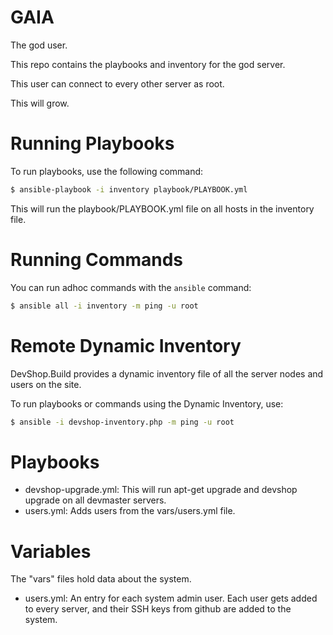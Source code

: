 GAIA
====

The god user. 

This repo contains the playbooks and inventory for the god server. 

This user can connect to every other server as root.

This will grow.

Running Playbooks
=================

To run playbooks, use the following command:

```bash
$ ansible-playbook -i inventory playbook/PLAYBOOK.yml
```

This will run the playbook/PLAYBOOK.yml file on all hosts in the inventory file.

Running Commands
================

You can run adhoc commands with the `ansible` command:

```bash
$ ansible all -i inventory -m ping -u root
```

Remote Dynamic Inventory
========================

DevShop.Build provides a dynamic inventory file of all the server nodes and users on the site. 

To run playbooks or commands using the Dynamic Inventory, use:

```bash
$ ansible -i devshop-inventory.php -m ping -u root
```

Playbooks
=========

- devshop-upgrade.yml: This will run apt-get upgrade and devshop upgrade on all devmaster servers.
- users.yml: Adds users from the vars/users.yml file.


Variables
=========

The "vars" files hold data about the system. 

- users.yml: An entry for each system admin user.  Each user gets added to every server, and their SSH keys from github are added to the system.
